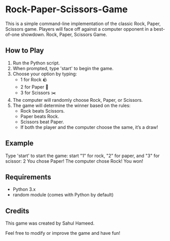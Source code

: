 # Rock-Paper-Scissors-Game
This is a simple command-line implementation of the classic Rock, Paper, Scissors game. Players will face off against a computer opponent in a best-of-one showdown.
Rock, Paper, Scissors Game.

How to Play
-----------
1. Run the Python script.
2. When prompted, type 'start' to begin the game.
3. Choose your option by typing:
   - 1 for Rock 🪨
   - 2 for Paper 📄
   - 3 for Scissors ✂️
4. The computer will randomly choose Rock, Paper, or Scissors.
5. The game will determine the winner based on the rules:
   - Rock beats Scissors.
   - Paper beats Rock.
   - Scissors beat Paper.
   - If both the player and the computer choose the same, it’s a draw!

Example
-------
Type 'start' to start the game: start
"1" for rock, "2" for paper, and "3" for scissor: 2
You chose Paper!
The computer chose Rock!
You won!

Requirements
------------
- Python 3.x
- random module (comes with Python by default)

Credits
-------
This game was created by Sahul Hameed.

Feel free to modify or improve the game and have fun!
